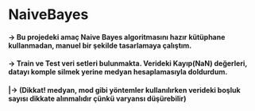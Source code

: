 # NaiveBayes

#### -> Bu projedeki amaç Naive Bayes algoritmasını hazır kütüphane kullanmadan, manuel bir şekilde tasarlamaya çalıştım.

#### -> Train ve Test veri setleri bulunmakta. Verideki Kayıp(NaN) değerleri, datayı komple silmek yerine medyan hesaplamasıyla doldurdum.
####      |-> (Dikkat! medyan, mod gibi yöntemler kullanılırken verideki boşluk sayısı dikkate alınmalıdır çünkü varyansı düşürebilir)

